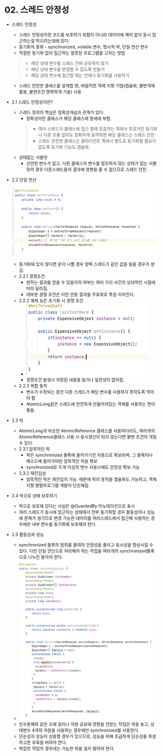 # 02. 스레드 안정성

- 스레드 안정성
    - 스레드 안정성이란 코드를 보호하기 위함이 아니라 데이터에 제어 없이 동시 접근하는걸 막으려는데에 있다.
    - 동기화의 종류 - synchronized, volatile 변수, 명시적 락, 단일 연산 변수
    - 적절한 동기화 없이 접근하는 잘못된 프로그램을 고치는 방법
    > - 해당 상태 변수를 스레드 간에 공유하지 않기
    > -  해당 상태 변수를 변경할 수 없도록 만들기
    > - 해당 상태 변수에 접근할 때는 언제나 동기화를 사용하기  
    - 스레드 안전한 클래스를 설계할 땐, 바람직한 객체 지향 기법(캡슐화, 불변객체 활용, 불변조건 명확하게 기술) 사용    

- 2.1 스레드 안정성이란?
    - 스레드 정의의 핵심은 정확성개념과 관계가 있다.
        - 정확성이란 클래스가 해당 클래스에 명세에 부합.
        > - 여러 스레드가 클래스에 접근 할때 호출하는 쪽에서 추갖거인 동기화나 다른 조율 없이도 정확하게 동작하면 해당 클래스는 스레드 안전
        > - 스레드 안전한 클래스는 클라이언트 쪽에서 별도로 동기화할 필요가 없도록 동기화 기능도 캡슐화.
    - 상태없는 서블릿 
        - 선언한 변수가 없고, 다른 클래스의 변수를 참조하지 않는 상태가 없는 서블릿의 경우 다른스레드들의 결과에 영향을 줄 수 없으므로 스레드 안전.                                                                  
- 2.2 단일 연산
    
     ![unsafe](/image/unsafecounting.PNG)
    
    - 동기화돼 있지 않다면 운이 나쁠 경우 양쪽 스레드가 같은 값을 읽을 경우가 생김.
    - 2.2.1 경쟁조건
        - 원하는 결과를 얻을 수 있을지의 여부는 여러 가지 사건의 상대적인 시점에 따라 달라짐.
        - 대부분 경쟁 조건은 이런 관찰 결과를 무효화로 특징 지어진다.
    - 2.2.2 예제 늦은 초기화 시 경쟁 조건 
        - ![lazyInit](/image/lazyInit.PNG)
        - 경쟁조건 발생시 저장된 내용을 잃거나 일관성이 없어짐.
    - 2.2.3 복합 동작
        - 변수가 수정되는 동안 다른 스레드가 해당 변수를 사용하지 못하도록 막아야 함
        - AtomicLong같은 스레드에 안전하게 만들어져있는 객체를 사용하는 편이 좋음.
- 2.3 락
    - AtomicLong과 비슷한 AtomicReference 클래스를 사용하더라도, 여러개의 AtomicReference클래스 사용 시 동시갱신이 되지 않는다면 불변 조건이 개질 수 있다. 
    - 2.3.1 암묵적인 락
        - 락은 synchronized 블록에 들어가기전 자동으로 확보되며, 그 블록이나 메소드에 들어가야만 암묵적인 락을 확보
        - synchronized로 두개 이상의 변수 사용시에도 안정성 확보 가능
    - 2.3.2 재진입성
        - 암묵적인 락은 재진입이 가능. 때문에 락의 동작을 캡슐화도 가능하고, 객체지향 병렬프로그램 개발이 단순해짐. 
- 2.4 락으로 상태 보호하기
    - 락으로 보호돼 있다는 사실은 @GuardedBy 어노테이션으로 표시
    - 여러 스레드가 동시에 접근하는 상태에서 전부 동기화할 경우 활동성이나 성능에 문제가 생기므로 변경 가능한 데이터를 여러스레드에서 접근해 사용하는 경우에만 내부 변수를 동기화해 보호해야 한다.
- 2.5 활동성과 성능
    - synchronized 블록의 범위를 줄여야 안정성을 줄이고 동시성을 향상시킬 수 있다. 다만 단일 연산으로 처리해야 하는 작업을 여러개의 synchronized블록으로 나누진 말아야 한다.
    - ![synchronized](/image/synchronized.PNG)
    - 인수분해와 같은 오래 걸리나 자원 공유에 영향을 안받는 작업은 락을 놓고, 상태변수 4개의 자원을 사용하는 경우에만 synchronized를 사용한다. 
    - 단순성과 성능이 상충할 경우가 있으므로, 성능을 위해 조급하게 단순성을 희생하고픈 유혹을 버려야 한다.
    - 복잡한 작업의 경우네는 가능한 락을 걸지 말아야 한다.                    
